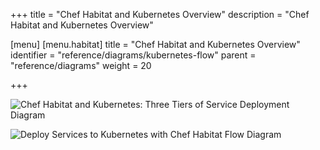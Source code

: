+++
title = "Chef Habitat and Kubernetes Overview"
description = "Chef Habitat and Kubernetes Overview"

[menu]
  [menu.habitat]
    title = "Chef Habitat and Kubernetes Overview"
    identifier = "reference/diagrams/kubernetes-flow"
    parent = "reference/diagrams"
    weight = 20

+++

![Chef Habitat and Kubernetes: Three Tiers of Service Deployment Diagram](/images/infographics/habitat-and-kubernetes-three-tiers-of-service-deployment.png)

![Deploy Services to Kubernetes with Chef Habitat Flow Diagram](/images/infographics/deploy-services-to-kubernetes-with-habitat-flow.png)
